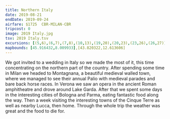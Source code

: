 ```yaml
---
title: Northern Italy
date: 2019-08-21
endDate: 2019-09-24
airfare: $1725  CBR-MILAN-CBR
tripcost: 0
image: 2019 Italy.jpg
tsv: 2019 Italy.tsv
excursions: [(5,6),(6,7),(7,8),(10,13),(19,20),(20,23),(23,26),(26,27)]
mapbounds: [45.916432,8.009933],[43.820322,12.613606]
---
```


We got invited to a wedding in Italy so we made the most of it, this time concentrating on the northern part of the country. After spending some time in Milan we headed to Montagnana, a beautiful medieval walled town, where we managed to see their annual Palio with medieval parades and bare back horse races. In Verona we saw an opera in the ancient Roman amphitheatre and drove around Lake Garda. After that we spent some days in the interesting cities of Bologna and Parma, eating fantastic food along the way. Then a week visiting the interesting towns of the Cinque Terre as well as nearby Lucca, then home. Through the whole trip the weather was great and the food to die for.
